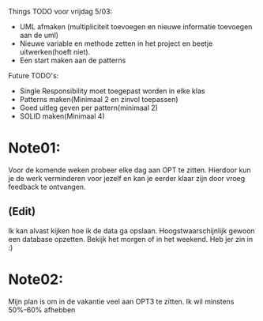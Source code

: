 Things TODO voor vrijdag 5/03:
- UML afmaken (multipliciteit toevoegen en nieuwe informatie toevoegen aan de uml)
- Nieuwe variable en methode zetten in het project en beetje uitwerken(hoeft niet).
- Een start maken aan de patterns

Future TODO's:
- Single Responsibility moet toegepast worden in elke klas
- Patterns maken(Minimaal 2 en zinvol toepassen)
- Goed uitleg geven per pattern(minimaal 2)
- SOLID maken(Minimaal 4)

# Note01:
Voor de komende weken probeer elke dag aan OPT te zitten. Hierdoor kun je de werk verminderen voor jezelf en kan je eerder klaar zijn door vroeg feedback te ontvangen.

## (Edit)
Ik kan alvast kijken hoe ik de data ga opslaan. Hoogstwaarschijnlijk gewoon een database opzetten. Bekijk het morgen of in het weekend. Heb jer zin in :)

# Note02:
Mijn plan is om in de vakantie veel aan OPT3 te zitten. Ik wil minstens 50%-60% afhebben